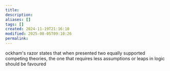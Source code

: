 ```yaml
---
title: 
description: 
aliases: []
tags: []
created: 2024-11-19T21:16:10
modified: 2025-08-05T09:10:26
permalink:
---
```


ockham's razor states that when presented two equally supported competing theories, the one that requires less assumptions or leaps in logic should be favoured

